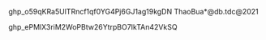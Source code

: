 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
ThaoBua*@db.tdc@2021

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 
